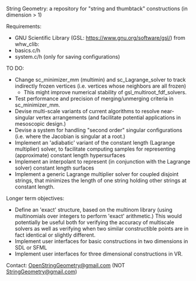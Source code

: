 String Geometry: a repository for "string and thumbtack" constructions (in dimension > 1)

Requirements: 
  - GNU Scientific Library (GSL: https://www.gnu.org/software/gsl/)
  from whw_clib:
  - basics.c/h
  - system.c/h (only for saving configurations)

TO DO:
- Change sc_minimizer_mm (multimin) and sc_Lagrange_solver to track indirectly frozen vertices (i.e. vertices whose neighbors are all frozen)
  - This might improve numerical stability of gsl_multiroot_fdf_solvers.
- Test performance and precision of merging/unmerging criteria in sc_minimizer_mm.
- Devise multi-scale variants of current algorithms to resolve near-singular vertex arrangements (and facilitate potential applications in mesoscopic design.)
- Devise a system for handling "second order" singular configurations (i.e. where the Jacobian is singular at a root.)
- Implement an 'adiabatic' variant of the constant length (Lagrange multiplier) solver, to facilitate computing samples for representing (approximate) constant length hypersurfaces
- Implement an interpolant to represent (in conjunction with the Lagrange solver) constant length surfaces
- Implement a generic Lagrange multiplier solver for coupled disjoint strings, that minimizes the length of one string holding other strings at constant length.

Longer term objectives:
- Define an 'exact' structure, based on the multinom library (using multinomials over integers to perform 'exact' arithmetic.) This would potentially be useful both for verifying the accuracy of multiscale solvers as well as verifying when two similar constructible points are in fact identical or slightly different.
- Implement user interfaces for basic constructions in two dimensions in SDL or SFML
- Implement user interfaces for three dimensional constructions in VR.

Contact: OpenStringGeometry@gmail.com (NOT StringGeometry@gmail.com)  
